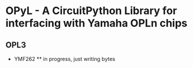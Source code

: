 # OPyL - A CircuitPython Library for interfacing with Yamaha OPLn chips

## OPL3
* YMF262
** in progress, just writing bytes
